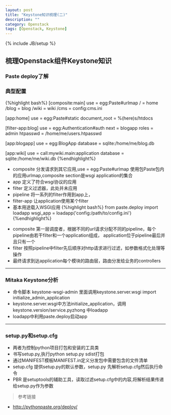 ```yaml
---
layout: post
title: "Keystone知识梳理(二)"
description: ""
category: Openstack
tags: [Openstack, Keystone]
---
```

{% include JB/setup %}

## 梳理Openstack组件Keystone知识

### Paste deploy了解

### 典型配置
{%highlight bash%}
[composite:main]
use = egg:Paste#urlmap
/ = home
/blog = blog
/wiki = wiki
/cms = config:cms.ini

[app:home]
use = egg:Paste#static
document_root = %(here)s/htdocs

[filter-app:blog]
use = egg:Authentication#auth
next = blogapp
roles = admin
htpasswd = /home/me/users.htpasswd

[app:blogapp]
use = egg:BlogApp
database = sqlite:/home/me/blog.db

[app:wiki]
use = call:mywiki.main:application
database = sqlite:/home/me/wiki.db
{%endhighlight%} 

>
- composite 分发请求到其它应用,use = egg:Paste#urlmap 使用包Paste包内的应用urlmap,composite section是wsgi application的集合
- app 定义了符合wsgi协议的应用
- filter 定义过滤器，此处并未应用
- pipeline 将一系列的filter作用到app上，
- filter-app 让application使用某个filter
- 基本用途载入WSGI应用
{%highlight bash%}
from paste.deploy import loadapp
wsgi_app = loadapp('config:/path/to/config.ini')
{%endhighlight%}

>
- composite 第一层调度者，根据不同的url请求分配不同的pipeline，每个pipeline由若干filter和一个application组成，
application位于pipeline最后并且只有一个
- filter 按照pipeline中filter先后顺序对http请求进行过滤，如参数格式化处理等操作
- 最终请求到达application每个模块的路由层，路由分发给业务的controllers

***

### Mitaka Keystone分析 
- 命令脚本 keystone-wsgi-admin 里面调用keystone.server.wsgi import initialize_admin_application
- keystone.server.wsgi中方法initialize_application，调用keystone.version/service.pyzhong 中loadapp
- loadapp中利用paste.deploy启动app

***

### setup.py和setup.cfg
- 两者为控制python项目打包和安装的工具类
- 书写setup.py,执行python setup.py sdist打包
- 通过MANIFEST模板MANIFEST.in定义分发包中需要包含的文件清单
- setup.cfg 提供setup.py的默认参数，setup.py 先解析setup.cfg然后执行命令
- PBR 是setuptools的辅助工具，读取过滤setup.cfg中的内容,将解析结果传递给setup.py作为参数

>
>参考链接
>
- http://pythonpaste.org/deploy/


